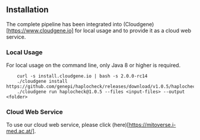 
## Installation

The complete pipeline has been integrated into (Cloudgene)[https://www.cloudgene.io] for local usage and to provide it as a cloud web service. 
### Local Usage

For local usage on the command line, only Java 8 or higher is required. 

        curl -s install.cloudgene.io | bash -s 2.0.0-rc14
        ./cloudgene install https://github.com/genepi/haplocheck/releases/download/v1.0.5/haplocheck.zip
        ./cloudgene run haplocheck@1.0.5 --files <input-files> --output <folder>  
        
### Cloud Web Service
        
To use our cloud web service, please click (here)[https://mitoverse.i-med.ac.at/].